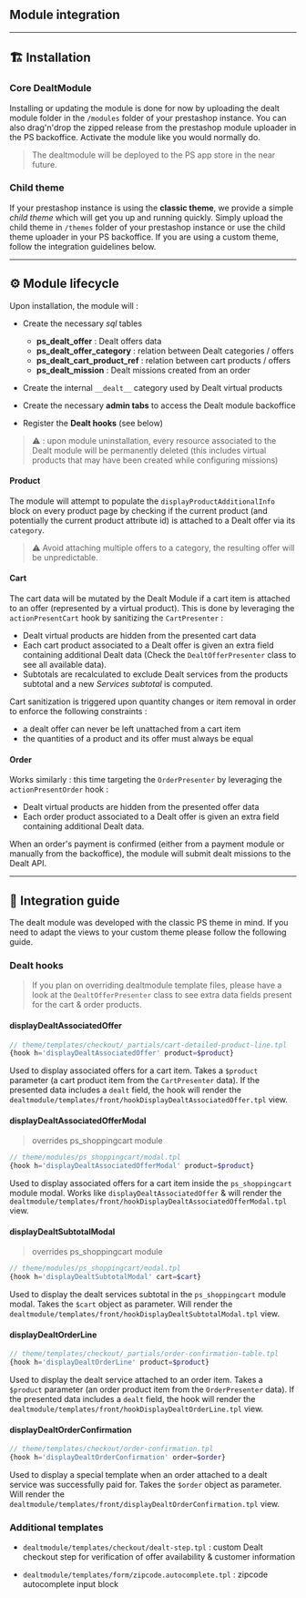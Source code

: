## Module integration

---

## 🏗 Installation

### Core DealtModule

Installing or updating the module is done for now by uploading the dealt module folder in the `/modules` folder of your prestashop instance.
You can also drag'n'drop the zipped release from the prestashop module uploader in the PS backoffice. Activate the module like you would normally do.

> The dealtmodule will be deployed to the PS app store in the near future.

### Child theme

If your prestashop instance is using the **classic theme**, we provide a simple _child theme_ which will get you up and running quickly. Simply upload the child theme in `/themes` folder of your prestashop instance or use the child theme uploader in your PS backoffice. If you are using a custom theme, follow the integration guidelines below.

---

## ⚙️ Module lifecycle

Upon installation, the module will :

- Create the necessary _sql_ tables

  - **ps_dealt_offer** : Dealt offers data
  - **ps_dealt_offer_category** : relation between Dealt categories / offers
  - **ps_dealt_cart_product_ref** : relation between cart products / offers
  - **ps_dealt_mission** : Dealt missions created from an order

- Create the internal `__dealt__` category used by Dealt virtual products
- Create the necessary **admin tabs** to access the Dealt module backoffice
- Register the **Dealt hooks** (see below)

> ⚠️ : upon module uninstallation, every resource associated to the Dealt module will be permanently deleted (this includes virtual products that may have been created while configuring missions)

#### Product

The module will attempt to populate the `displayProductAdditionalInfo` block on every product page by checking if the current product (and potentially the current product attribute id) is attached to a Dealt offer via its `category`.

> ⚠️ Avoid attaching multiple offers to a category, the resulting offer will be unpredictable.

#### Cart

The cart data will be mutated by the Dealt Module if a cart item is attached to an offer (represented by a virtual product). This is done by leveraging the `actionPresentCart` hook by sanitizing the `CartPresenter` :

- Dealt virtual products are hidden from the presented cart data
- Each cart product associated to a Dealt offer is given an extra field containing additional Dealt data (Check the `DealtOfferPresenter` class to see all available data).
- Subtotals are recalculated to exclude Dealt services from the products subtotal and a new _Services subtotal_ is computed.

Cart sanitization is triggered upon quantity changes or item removal in order to enforce the following constraints :

- a dealt offer can never be left unattached from a cart item
- the quantities of a product and its offer must always be equal

#### Order

Works similarly : this time targeting the `OrderPresenter` by leveraging the `actionPresentOrder` hook :

- Dealt virtual products are hidden from the presented offer data
- Each order product associated to a Dealt offer is given an extra field containing additional Dealt data.

When an order's payment is confirmed (either from a payment module or manually from the backoffice), the module will submit dealt missions to the Dealt API.

---

## 🤖 Integration guide

The dealt module was developed with the classic PS theme in mind. If you need to adapt the views to your custom theme please follow the following guide.

### Dealt hooks

> If you plan on overriding dealtmodule template files, please have a look at the `DealtOfferPresenter` class to see extra data fields present for the cart & order products.

#### **displayDealtAssociatedOffer**

```php
// theme/templates/checkout/_partials/cart-detailed-product-line.tpl
{hook h='displayDealtAssociatedOffer' product=$product}
```

Used to display associated offers for a cart item. Takes a `$product` parameter (a cart product item from the `CartPresenter` data). If the presented data includes a `dealt` field, the hook will render the `dealtmodule/templates/front/hookDisplayDealtAssociatedOffer.tpl` view.

#### **displayDealtAssociatedOfferModal**

> overrides ps_shoppingcart module

```php
// theme/modules/ps_shoppingcart/modal.tpl
{hook h='displayDealtAssociatedOfferModal' product=$product}
```

Used to display associated offers for a cart item inside the `ps_shoppingcart` module modal. Works like `displayDealtAssociatedOffer` & will render the `dealtmodule/templates/front/hookDisplayDealtAssociatedOfferModal.tpl` view.

#### **displayDealtSubtotalModal**

> overrides ps_shoppingcart module

```php
// theme/modules/ps_shoppingcart/modal.tpl
{hook h='displayDealtSubtotalModal' cart=$cart}
```

Used to display the dealt services subtotal in the `ps_shoppingcart` module modal. Takes the `$cart` object as parameter. Will render the `dealtmodule/templates/front/hookDisplayDealtSubtotalModal.tpl` view.

#### **displayDealtOrderLine**

```php
// theme/templates/checkout/_partials/order-confirmation-table.tpl
{hook h='displayDealtOrderLine' product=$product}
```

Used to display the dealt service attached to an order item. Takes a `$product` parameter (an order product item from the `OrderPresenter` data). If the presented data includes a `dealt` field, the hook will render the `dealtmodule/templates/front/hookDisplayDealtOrderLine.tpl` view.

#### **displayDealtOrderConfirmation**

```php
// theme/templates/checkout/order-confirmation.tpl
{hook h='displayDealtOrderConfirmation' order=$order}
```

Used to display a special template when an order attached to a dealt service was successfully paid for. Takes the `$order` object as parameter. Will render the `dealtmodule/templates/front/displayDealtOrderConfirmation.tpl` view.

### Additional templates

- `dealtmodule/templates/checkout/dealt-step.tpl` : custom Dealt checkout step for verification of offer availability & customer information

- `dealtmodule/templates/form/zipcode.autocomplete.tpl` : zipcode autocomplete input block

